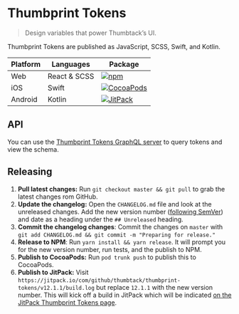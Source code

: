 # Thumbprint Tokens

> Design variables that power Thumbtack’s UI.

Thumbprint Tokens are published as JavaScript, SCSS, Swift, and Kotlin.

| Platform | Languages | Package |
| --- | --- | --- |
| Web | React & SCSS | [![npm](https://img.shields.io/npm/v/@thumbtack/thumbprint-tokens)](https://www.npmjs.com/package/@thumbtack/thumbprint-tokens) |
| iOS | Swift | [![CocoaPods](https://img.shields.io/cocoapods/v/ThumbprintTokens)](https://cocoapods.org/pods/ThumbprintTokens) |
| Android | Kotlin | [![JitPack](https://img.shields.io/jitpack/v/github/thumbtack/thumbprint-tokens)](https://jitpack.io/#thumbtack/thumbprint-tokens) |

## API

You can use the [Thumbprint Tokens GraphQL server](https://thumbprint-tokens.netlify.com/) to query tokens and view the schema.

## Releasing

1. **Pull latest changes:** Run `git checkout master && git pull` to grab the latest changes rom GitHub.
2. **Update the changelog:** Open the `CHANGELOG.md` file and look at the unreleased changes. Add the new version number ([following SemVer](https://semver.org/)) and date as a heading under the `## Unreleased` heading.
3. **Commit the changelog changes**: Commit the changes on `master` with `git add CHANGELOG.md && git commit -m "Preparing for release."`
4. **Release to NPM**: Run `yarn install && yarn release`. It will prompt you for the new version number, run tests, and the publish to NPM.
5. **Publish to CocoaPods:** Run `pod trunk push` to publish this to CocoaPods.
6. **Publish to JitPack:** Visit `https://jitpack.io/com/github/thumbtack/thumbprint-tokens/v12.1.1/build.log` but replace `12.1.1` with the new version number. This will kick off a build in JitPack which will be indicated [on the JitPack Thumbprint Tokens page](https://jitpack.io/#thumbtack/thumbprint-tokens/).
